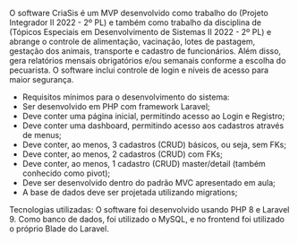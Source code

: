 O software CriaSis é um MVP desenvolvido como trabalho do (Projeto Integrador II 2022 - 2º PL) e também como trabalho da disciplina de (Tópicos Especiais em Desenvolvimento de Sistemas II 2022 - 2º PL) e abrange o controle de alimentação, vacinação, lotes de pastagem, gestação dos animais, transporte e cadastro de funcionários. Além disso, gera relatórios mensais obrigatórios e/ou semanais conforme a escolha do pecuarista. O software inclui controle de login e níveis de acesso para maior segurança.

- Requisitos mínimos para o desenvolvimento do sistema:
- Ser desenvolvido em PHP com framework Laravel;
- Deve conter uma página inicial, permitindo acesso ao Login e Registro;
- Deve conter uma dashboard, permitindo acesso aos cadastros através de menus;
- Deve conter, ao menos, 3 cadastros (CRUD) básicos, ou seja, sem FKs;
- Deve conter, ao menos, 2 cadastros (CRUD) com FKs;
- Deve conter, ao menos, 1 cadastro (CRUD) master/detail (também conhecido como pivot);
- Deve ser desenvolvido dentro do padrão MVC apresentado em aula;
- A base de dados deve ser projetada utilizando migrations;

Tecnologias utilizadas:
O software foi desenvolvido usando PHP 8 e Laravel 9. Como banco de dados, foi utilizado o MySQL, e no frontend foi utilizado o próprio Blade do Laravel.

